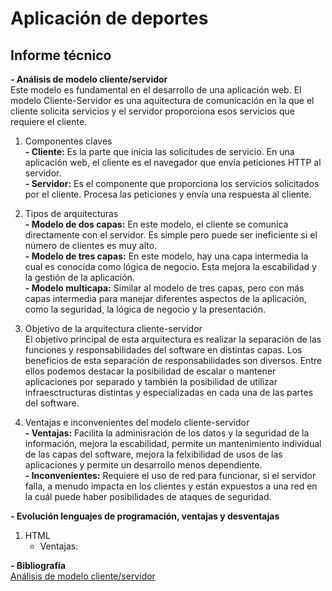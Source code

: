 # Aplicación de deportes
## Informe técnico
**- Análisis de modelo cliente/servidor**
<br> Este modelo es fundamental en el desarrollo de una aplicación web. El modelo Cliente-Servidor es una aquitectura de comunicación en la que el cliente solicita servicios y el servidor proporciona esos servicios que requiere el cliente.
1. Componentes claves
<br> **- Cliente:** Es la parte que inicia las solicitudes de servicio. En una aplicación web, el cliente es el navegador que envía peticiones HTTP al servidor.
<br> **- Servidor:** Es el componente que proporciona los servicios solicitados por el cliente. Procesa las peticiones y envía una respuesta al cliente.

2. Tipos de arquitecturas
<br> **- Modelo de dos capas:** En este modelo, el cliente se comunica directamente con el servidor. Es simple pero puede ser ineficiente si el número de clientes es muy alto.
<br> **- Modelo de tres capas:** En este modelo, hay una capa intermedia la cual es conocida como lógica de negocio. Esta mejora la escabilidad y la gestión de la aplicación.
<br> **- Modelo multicapa:** Similar al modelo de tres capas, pero con más capas intermedia para manejar diferentes aspectos de la aplicación, como la seguridad, la lógica de negocio y la presentación.

3. Objetivo de la arquitectura cliente-servidor
<br> El objetivo principal de esta arquitectura es realizar la separación de las funciones y responsabilidades del software en distintas capas. Los beneficios de esta separación de responsabilidades son diversos. Entre ellos podemos destacar la posibilidad de escalar o mantener aplicaciones por separado y también la posibilidad de utilizar infraesctructuras distintas y especializadas en cada una de las partes del software.

4. Ventajas e inconvenientes del modelo cliente-servidor
<br> **- Ventajas:** Facilita la adminisración de los datos y la seguridad de la información, mejora la escabilidad, permite un mantenimiento individual de las capas del software, mejora la felxibilidad de usos de las aplicaciones y permite un desarrollo menos dependiente.
<br> **- Inconvenientes:** Requiere el uso de red para funcionar, si el servidor falla, a menudo impacta en los clientes y están expuestos a una red en la cuál puede haber posibilidades de ataques de seguridad.

**- Evolución lenguajes de programación, ventajas y desventajas**
1. HTML
   - Ventajas:
   
**- Bibliografía** <br>
[Análisis de modelo cliente/servidor](https://www.arsys.es/blog/todo-sobre-la-arquitectura-cliente-servidor)
